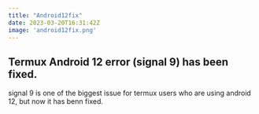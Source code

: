 ```yaml
---
title: "Android12fix"
date: 2023-03-20T16:31:42Z
image: 'android12fix.png'
---
```


## Termux Android 12 error (signal 9) has been fixed.

signal 9 is one of the biggest issue for termux users who are using android 12, but now it has benn fixed.
